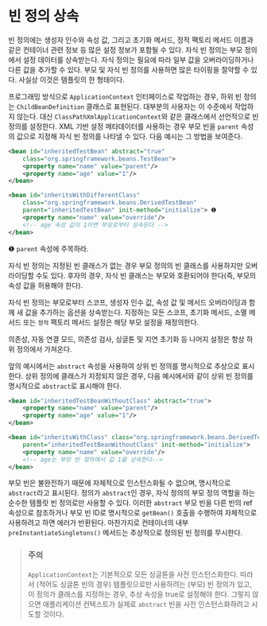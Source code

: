 # 빈 정의 상속

빈 정의에는 생성자 인수와 속성 값, 그리고 초기화 메서드, 정적 팩토리 메서드 이름과 같은 컨테이너 관련 정보 등 많은 설정 정보가 포함될 수 있다. 자식 빈 정의는 부모 정의에서 설정 데이터를 상속받는다. 자식 정의는 필요에 따라 일부 값을 오버라이딩하거나 다른 값을 추가할 수 있다. 부모 및 자식 빈 정의를 사용하면 많은 타이핑을 절약할 수 있다. 사실상 이것은 템플릿의 한 형태이다.

프로그래밍 방식으로 `ApplicationContext` 인터페이스로 작업하는 경우, 하위 빈 정의는 `ChildBeanDefinition` 클래스로 표현된다. 대부분의 사용자는 이 수준에서 작업하지 않는다. 대신 `ClassPathXmlApplicationContext`와 같은 클래스에서 선언적으로 빈 정의를 설정한다. XML 기반 설정 메타데이터를 사용하는 경우 부모 빈을 `parent` 속성의 값으로 지정해 자식 빈 정의를 나타낼 수 있다. 다음 예시는 그 방법을 보여준다.

```xml
<bean id="inheritedTestBean" abstract="true"
	class="org.springframework.beans.TestBean">
    <property name="name" value="parent"/>
    <property name="age" value="1"/>
</bean>

<bean id="inheritsWithDifferentClass"
	class="org.springframework.beans.DerivedTestBean"
	parent="inheritedTestBean" init-method="initialize"> ❶
    <property name="name" value="override"/>
    <!-- age 속성 값이 1이면 부모로부터 상속된다 -->
</bean>
```

❶ `parent` 속성에 주목하라.

자식 빈 정의는 지정된 빈 클래스가 없는 경우 부모 정의의 빈 클래스를 사용하지만 오버라이딩할 수도 있다. 후자의 경우, 자식 빈 클래스는 부모와 호환되어야 한다(즉, 부모의 속성 값을 허용해야 한다).

자식 빈 정의는 부모로부터 스코프, 생성자 인수 값, 속성 값 및 메서드 오버라이딩과 함께 새 값을 추가하는 옵션을 상속받는다. 지정하는 모든 스코프, 초기화 메서드, 소멸 메서드 또는 `정적` 팩토리 메서드 설정은 해당 부모 설정을 재정의한다.

의존성, 자동 연결 모드, 의존성 검사, 싱글톤 및 지연 초기화 등 나머지 설정은 항상 하위 정의에서 가져온다.

앞의 예시에서는 `abstract` 속성을 사용하여 상위 빈 정의를 명시적으로 추상으로 표시한다. 상위 정의에 클래스가 지정되지 않은 경우, 다음 예시에서와 같이 상위 빈 정의를 명시적으로 `abstract`로 표시해야 한다.

```xml
<bean id="inheritedTestBeanWithoutClass" abstract="true">
    <property name="name" value="parent"/>
    <property name="age" value="1"/>
</bean>

<bean id="inheritsWithClass" class="org.springframework.beans.DerivedTestBean"
	parent="inheritedTestBeanWithoutClass" init-method="initialize">
    <property name="name" value="override"/>
    <!-- age는 부모 빈 정의에서 값 1을 상속한다-->
</bean>
```

부모 빈은 불완전하기 때문에 자체적으로 인스턴스화될 수 없으며, 명시적으로 `abstract`라고 표시된다. 정의가 `abstract`인 경우, 자식 정의의 부모 정의 역할을 하는 순수한 템플릿 빈 정의로만 사용할 수 있다. 이러한 `abstract` 부모 빈을 다른 빈의 ref 속성으로 참조하거나 부모 빈 ID로 명시적으로 `getBean()` 호출을 수행하여 자체적으로 사용하려고 하면 에러가 반환된다. 마찬가지로 컨테이너의 내부 `preInstantiateSingletons()` 메서드는 추상적으로 정의된 빈 정의를 무시한다.

> ### 주의
> 
> `ApplicationContext`는 기본적으로 모든 싱글톤을 사전 인스턴스화한다. 따라서 (적어도 싱글톤 빈의 경우) 템플릿으로만 사용하려는 (부모) 빈 정의가 있고, 이 정의가 클래스를 지정하는 경우, 추상 속성을 true로 설정해야 한다. 그렇지 않으면 애플리케이션 컨텍스트가 실제로 `abstract` 빈을 사전 인스턴스화하려고 시도할 것이다.
